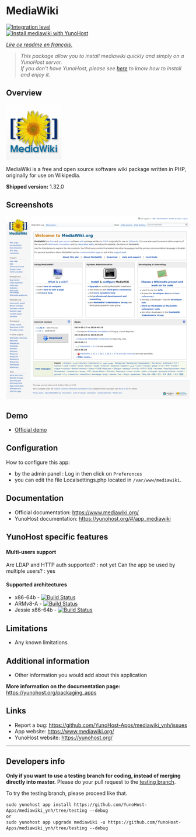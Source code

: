 # MediaWiki

[![Integration level](https://dash.yunohost.org/integration/mediawiki.svg)](https://dash.yunohost.org/appci/app/mediawiki)  
[![Install mediawiki with YunoHost](https://install-app.yunohost.org/install-with-yunohost.png)](https://install-app.yunohost.org/?app=mediawiki)

*[Lire ce readme en français.](./README_fr.md)*

> *This package allow you to install mediawiki quickly and simply on a YunoHost server.  
If you don't have YunoHost, please see [here](https://yunohost.org/#/install) to know how to install and enjoy it.*

## Overview

![mediawiki_logo](sources/images/mediawiki_logo.png)

MediaWiki is a free and open source software wiki package written in PHP, originally for use on Wikipedia. 

**Shipped version:** 1.32.0

## Screenshots

![screenshot](sources/images/screenshot.png)

## Demo

* [Official demo](https://www.mediawiki.org/wiki/Project:Sandbox)

## Configuration

How to configure this app: 
 * by the admin panel : Log in then click on `Preferences`
 * you can edit the file Localsettings.php located in `/var/www/mediawiki`.

## Documentation

 * Official documentation: https://www.mediawiki.org/
 * YunoHost documentation: https://yunohost.org/#/app_mediawiki

## YunoHost specific features

#### Multi-users support

Are LDAP and HTTP auth supported? : not yet
Can the app be used by multiple users? : yes

#### Supported architectures

* x86-64b - [![Build Status](https://ci-apps.yunohost.org/ci/logs/mediawiki%20%28Community%29.svg)](https://ci-apps.yunohost.org/ci/apps/mediawiki/)
* ARMv8-A - [![Build Status](https://ci-apps-arm.yunohost.org/ci/logs/mediawiki%20%28Community%29.svg)](https://ci-apps-arm.yunohost.org/ci/apps/mediawiki/)
* Jessie x86-64b - [![Build Status](https://ci-stretch.nohost.me/ci/logs/mediawiki%20%28Community%29.svg)](https://ci-stretch.nohost.me/ci/apps/mediawiki/)

## Limitations

* Any known limitations.

## Additional information

* Other information you would add about this application

**More information on the documentation page:**  
https://yunohost.org/packaging_apps

## Links

 * Report a bug: https://github.com/YunoHost-Apps/mediawiki_ynh/issues
 * App website: https://www.mediawiki.org/
 * YunoHost website: https://yunohost.org/

---

Developers info
----------------

**Only if you want to use a testing branch for coding, instead of merging directly into master.**
Please do your pull request to the [testing branch](https://github.com/YunoHost-Apps/mediawiki_ynh/tree/testing).

To try the testing branch, please proceed like that.
```
sudo yunohost app install https://github.com/YunoHost-Apps/mediawiki_ynh/tree/testing --debug
or
sudo yunohost app upgrade mediawiki -u https://github.com/YunoHost-Apps/mediawiki_ynh/tree/testing --debug
```
